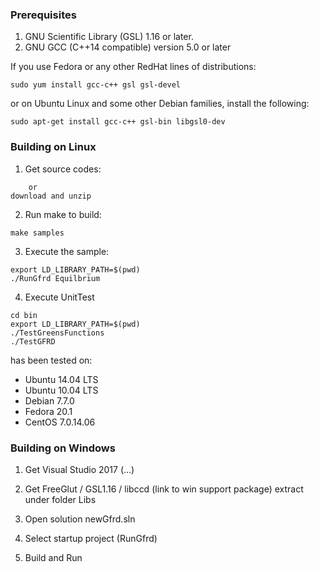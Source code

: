 
### Prerequisites

1. GNU Scientific Library (GSL) 1.16 or later.
2. GNU GCC (C++14 compatible) version 5.0 or later

If you use Fedora or any other RedHat lines of distributions: 

`sudo yum install gcc-c++ gsl gsl-devel`

or on Ubuntu Linux and some other Debian families, install the following:

`sudo apt-get install gcc-c++ gsl-bin libgsl0-dev`



### Building on Linux

1. Get source codes: 

```git clone https://github.com/gfrd/modern_egfrd
	or
download and unzip
```
   
2. Run make to build:
	
`make samples`

3. Execute the sample:

```cd bin
export LD_LIBRARY_PATH=$(pwd)
./RunGfrd Equilbrium
```

4. Execute UnitTest

```make tests
cd bin
export LD_LIBRARY_PATH=$(pwd)
./TestGreensFunctions
./TestGFRD
```

   
has been tested on:
* Ubuntu 14.04 LTS
* Ubuntu 10.04 LTS
* Debian 7.7.0
* Fedora 20.1
* CentOS 7.0.14.06


### Building on Windows

1. Get Visual Studio 2017 (...)

2. Get FreeGlut / GSL1.16 / libccd  (link to win support package)
   extract under folder Libs

3. Open solution newGfrd.sln

4. Select startup project (RunGfrd)

5. Build and Run






